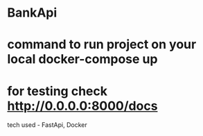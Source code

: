 # BankApi
# command to run project on your local docker-compose up

# for testing check http://0.0.0.0:8000/docs

tech used - FastApi, Docker
